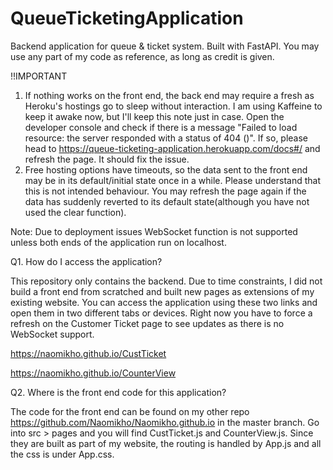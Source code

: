 # QueueTicketingApplication
Backend application for queue & ticket system. Built with FastAPI. 
You may use any part of my code as reference, as long as credit is given.

!!IMPORTANT
1. If nothing works on the front end, the back end may require a fresh as Heroku's hostings go to sleep without interaction. I am using Kaffeine to keep it awake now, but I'll keep this note just in case. Open the developer console and check if there is a message "Failed to load resource: the server responded with a status of 404 ()". If so, please head to https://queue-ticketing-application.herokuapp.com/docs#/ and refresh the page. It should fix the issue. 
2. Free hosting options have timeouts, so the data sent to the front end may be in its default/initial state once in a while. Please understand that this is not intended behaviour. You may refresh the page again if the data has suddenly reverted to its default state(although you have not used the clear function).

Note: Due to deployment issues WebSocket function is not supported unless both ends of the application run on localhost.

Q1. How do I access the application?

This repository only contains the backend. Due to time constraints, I did not build a front end from scratched and built new pages as extensions
of my existing website. You can access the application using these two links and open them in two different tabs or devices. Right now you have to force a refresh on the Customer Ticket page to see updates as there is no WebSocket support. 

https://naomikho.github.io/CustTicket

https://naomikho.github.io/CounterView

Q2. Where is the front end code for this application? 

The code for the front end can be found on my other repo https://github.com/Naomikho/Naomikho.github.io in the master branch. Go into src > pages and you will find CustTicket.js and CounterView.js. Since they are built as part of my website, the routing is handled by App.js and all the css is under App.css. 
